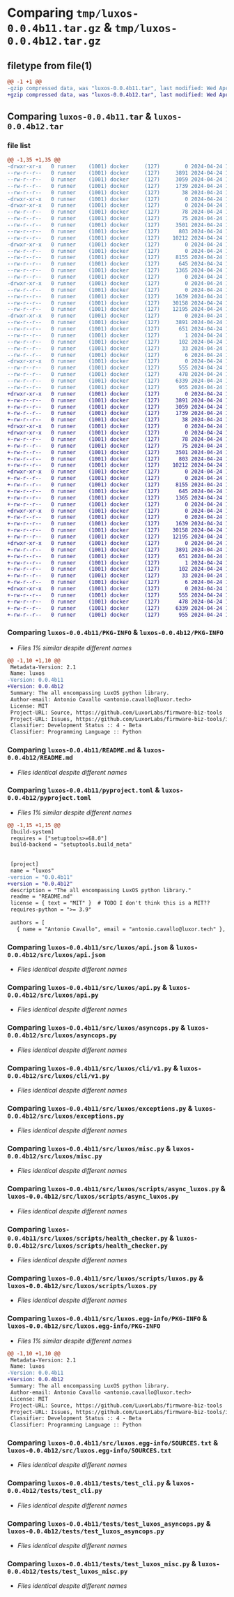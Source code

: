 # Comparing `tmp/luxos-0.0.4b11.tar.gz` & `tmp/luxos-0.0.4b12.tar.gz`

## filetype from file(1)

```diff
@@ -1 +1 @@
-gzip compressed data, was "luxos-0.0.4b11.tar", last modified: Wed Apr 24 16:51:37 2024, max compression
+gzip compressed data, was "luxos-0.0.4b12.tar", last modified: Wed Apr 24 16:58:23 2024, max compression
```

## Comparing `luxos-0.0.4b11.tar` & `luxos-0.0.4b12.tar`

### file list

```diff
@@ -1,35 +1,35 @@
-drwxr-xr-x   0 runner    (1001) docker     (127)        0 2024-04-24 16:51:37.308940 luxos-0.0.4b11/
--rw-r--r--   0 runner    (1001) docker     (127)     3891 2024-04-24 16:51:37.308940 luxos-0.0.4b11/PKG-INFO
--rw-r--r--   0 runner    (1001) docker     (127)     3059 2024-04-24 16:51:01.000000 luxos-0.0.4b11/README.md
--rw-r--r--   0 runner    (1001) docker     (127)     1739 2024-04-24 16:51:35.000000 luxos-0.0.4b11/pyproject.toml
--rw-r--r--   0 runner    (1001) docker     (127)       38 2024-04-24 16:51:37.308940 luxos-0.0.4b11/setup.cfg
-drwxr-xr-x   0 runner    (1001) docker     (127)        0 2024-04-24 16:51:37.300940 luxos-0.0.4b11/src/
-drwxr-xr-x   0 runner    (1001) docker     (127)        0 2024-04-24 16:51:37.304940 luxos-0.0.4b11/src/luxos/
--rw-r--r--   0 runner    (1001) docker     (127)       78 2024-04-24 16:51:35.000000 luxos-0.0.4b11/src/luxos/__init__.py
--rw-r--r--   0 runner    (1001) docker     (127)       75 2024-04-24 16:51:01.000000 luxos-0.0.4b11/src/luxos/__main__.py
--rw-r--r--   0 runner    (1001) docker     (127)     3501 2024-04-24 16:51:01.000000 luxos-0.0.4b11/src/luxos/api.json
--rw-r--r--   0 runner    (1001) docker     (127)      803 2024-04-24 16:51:01.000000 luxos-0.0.4b11/src/luxos/api.py
--rw-r--r--   0 runner    (1001) docker     (127)    10212 2024-04-24 16:51:01.000000 luxos-0.0.4b11/src/luxos/asyncops.py
-drwxr-xr-x   0 runner    (1001) docker     (127)        0 2024-04-24 16:51:37.304940 luxos-0.0.4b11/src/luxos/cli/
--rw-r--r--   0 runner    (1001) docker     (127)        0 2024-04-24 16:51:01.000000 luxos-0.0.4b11/src/luxos/cli/__init__.py
--rw-r--r--   0 runner    (1001) docker     (127)     8155 2024-04-24 16:51:01.000000 luxos-0.0.4b11/src/luxos/cli/v1.py
--rw-r--r--   0 runner    (1001) docker     (127)      645 2024-04-24 16:51:01.000000 luxos-0.0.4b11/src/luxos/exceptions.py
--rw-r--r--   0 runner    (1001) docker     (127)     1365 2024-04-24 16:51:01.000000 luxos-0.0.4b11/src/luxos/misc.py
--rw-r--r--   0 runner    (1001) docker     (127)        0 2024-04-24 16:51:01.000000 luxos-0.0.4b11/src/luxos/py.typed
-drwxr-xr-x   0 runner    (1001) docker     (127)        0 2024-04-24 16:51:37.304940 luxos-0.0.4b11/src/luxos/scripts/
--rw-r--r--   0 runner    (1001) docker     (127)        0 2024-04-24 16:51:01.000000 luxos-0.0.4b11/src/luxos/scripts/__init__.py
--rw-r--r--   0 runner    (1001) docker     (127)     1639 2024-04-24 16:51:01.000000 luxos-0.0.4b11/src/luxos/scripts/async_luxos.py
--rw-r--r--   0 runner    (1001) docker     (127)    30158 2024-04-24 16:51:01.000000 luxos-0.0.4b11/src/luxos/scripts/health_checker.py
--rw-r--r--   0 runner    (1001) docker     (127)    12195 2024-04-24 16:51:01.000000 luxos-0.0.4b11/src/luxos/scripts/luxos.py
-drwxr-xr-x   0 runner    (1001) docker     (127)        0 2024-04-24 16:51:37.304940 luxos-0.0.4b11/src/luxos.egg-info/
--rw-r--r--   0 runner    (1001) docker     (127)     3891 2024-04-24 16:51:37.000000 luxos-0.0.4b11/src/luxos.egg-info/PKG-INFO
--rw-r--r--   0 runner    (1001) docker     (127)      651 2024-04-24 16:51:37.000000 luxos-0.0.4b11/src/luxos.egg-info/SOURCES.txt
--rw-r--r--   0 runner    (1001) docker     (127)        1 2024-04-24 16:51:37.000000 luxos-0.0.4b11/src/luxos.egg-info/dependency_links.txt
--rw-r--r--   0 runner    (1001) docker     (127)      102 2024-04-24 16:51:37.000000 luxos-0.0.4b11/src/luxos.egg-info/entry_points.txt
--rw-r--r--   0 runner    (1001) docker     (127)       33 2024-04-24 16:51:37.000000 luxos-0.0.4b11/src/luxos.egg-info/requires.txt
--rw-r--r--   0 runner    (1001) docker     (127)        6 2024-04-24 16:51:37.000000 luxos-0.0.4b11/src/luxos.egg-info/top_level.txt
-drwxr-xr-x   0 runner    (1001) docker     (127)        0 2024-04-24 16:51:37.304940 luxos-0.0.4b11/tests/
--rw-r--r--   0 runner    (1001) docker     (127)      555 2024-04-24 16:51:01.000000 luxos-0.0.4b11/tests/test_cli.py
--rw-r--r--   0 runner    (1001) docker     (127)      478 2024-04-24 16:51:01.000000 luxos-0.0.4b11/tests/test_luxos.py
--rw-r--r--   0 runner    (1001) docker     (127)     6339 2024-04-24 16:51:01.000000 luxos-0.0.4b11/tests/test_luxos_asyncops.py
--rw-r--r--   0 runner    (1001) docker     (127)      955 2024-04-24 16:51:01.000000 luxos-0.0.4b11/tests/test_luxos_misc.py
+drwxr-xr-x   0 runner    (1001) docker     (127)        0 2024-04-24 16:58:23.070772 luxos-0.0.4b12/
+-rw-r--r--   0 runner    (1001) docker     (127)     3891 2024-04-24 16:58:23.070772 luxos-0.0.4b12/PKG-INFO
+-rw-r--r--   0 runner    (1001) docker     (127)     3059 2024-04-24 16:57:53.000000 luxos-0.0.4b12/README.md
+-rw-r--r--   0 runner    (1001) docker     (127)     1739 2024-04-24 16:58:21.000000 luxos-0.0.4b12/pyproject.toml
+-rw-r--r--   0 runner    (1001) docker     (127)       38 2024-04-24 16:58:23.070772 luxos-0.0.4b12/setup.cfg
+drwxr-xr-x   0 runner    (1001) docker     (127)        0 2024-04-24 16:58:23.066772 luxos-0.0.4b12/src/
+drwxr-xr-x   0 runner    (1001) docker     (127)        0 2024-04-24 16:58:23.066772 luxos-0.0.4b12/src/luxos/
+-rw-r--r--   0 runner    (1001) docker     (127)       78 2024-04-24 16:58:21.000000 luxos-0.0.4b12/src/luxos/__init__.py
+-rw-r--r--   0 runner    (1001) docker     (127)       75 2024-04-24 16:57:53.000000 luxos-0.0.4b12/src/luxos/__main__.py
+-rw-r--r--   0 runner    (1001) docker     (127)     3501 2024-04-24 16:57:53.000000 luxos-0.0.4b12/src/luxos/api.json
+-rw-r--r--   0 runner    (1001) docker     (127)      803 2024-04-24 16:57:53.000000 luxos-0.0.4b12/src/luxos/api.py
+-rw-r--r--   0 runner    (1001) docker     (127)    10212 2024-04-24 16:57:53.000000 luxos-0.0.4b12/src/luxos/asyncops.py
+drwxr-xr-x   0 runner    (1001) docker     (127)        0 2024-04-24 16:58:23.070772 luxos-0.0.4b12/src/luxos/cli/
+-rw-r--r--   0 runner    (1001) docker     (127)        0 2024-04-24 16:57:53.000000 luxos-0.0.4b12/src/luxos/cli/__init__.py
+-rw-r--r--   0 runner    (1001) docker     (127)     8155 2024-04-24 16:57:53.000000 luxos-0.0.4b12/src/luxos/cli/v1.py
+-rw-r--r--   0 runner    (1001) docker     (127)      645 2024-04-24 16:57:53.000000 luxos-0.0.4b12/src/luxos/exceptions.py
+-rw-r--r--   0 runner    (1001) docker     (127)     1365 2024-04-24 16:57:53.000000 luxos-0.0.4b12/src/luxos/misc.py
+-rw-r--r--   0 runner    (1001) docker     (127)        0 2024-04-24 16:57:53.000000 luxos-0.0.4b12/src/luxos/py.typed
+drwxr-xr-x   0 runner    (1001) docker     (127)        0 2024-04-24 16:58:23.070772 luxos-0.0.4b12/src/luxos/scripts/
+-rw-r--r--   0 runner    (1001) docker     (127)        0 2024-04-24 16:57:53.000000 luxos-0.0.4b12/src/luxos/scripts/__init__.py
+-rw-r--r--   0 runner    (1001) docker     (127)     1639 2024-04-24 16:57:53.000000 luxos-0.0.4b12/src/luxos/scripts/async_luxos.py
+-rw-r--r--   0 runner    (1001) docker     (127)    30158 2024-04-24 16:57:53.000000 luxos-0.0.4b12/src/luxos/scripts/health_checker.py
+-rw-r--r--   0 runner    (1001) docker     (127)    12195 2024-04-24 16:57:53.000000 luxos-0.0.4b12/src/luxos/scripts/luxos.py
+drwxr-xr-x   0 runner    (1001) docker     (127)        0 2024-04-24 16:58:23.070772 luxos-0.0.4b12/src/luxos.egg-info/
+-rw-r--r--   0 runner    (1001) docker     (127)     3891 2024-04-24 16:58:23.000000 luxos-0.0.4b12/src/luxos.egg-info/PKG-INFO
+-rw-r--r--   0 runner    (1001) docker     (127)      651 2024-04-24 16:58:23.000000 luxos-0.0.4b12/src/luxos.egg-info/SOURCES.txt
+-rw-r--r--   0 runner    (1001) docker     (127)        1 2024-04-24 16:58:23.000000 luxos-0.0.4b12/src/luxos.egg-info/dependency_links.txt
+-rw-r--r--   0 runner    (1001) docker     (127)      102 2024-04-24 16:58:23.000000 luxos-0.0.4b12/src/luxos.egg-info/entry_points.txt
+-rw-r--r--   0 runner    (1001) docker     (127)       33 2024-04-24 16:58:23.000000 luxos-0.0.4b12/src/luxos.egg-info/requires.txt
+-rw-r--r--   0 runner    (1001) docker     (127)        6 2024-04-24 16:58:23.000000 luxos-0.0.4b12/src/luxos.egg-info/top_level.txt
+drwxr-xr-x   0 runner    (1001) docker     (127)        0 2024-04-24 16:58:23.070772 luxos-0.0.4b12/tests/
+-rw-r--r--   0 runner    (1001) docker     (127)      555 2024-04-24 16:57:53.000000 luxos-0.0.4b12/tests/test_cli.py
+-rw-r--r--   0 runner    (1001) docker     (127)      478 2024-04-24 16:57:53.000000 luxos-0.0.4b12/tests/test_luxos.py
+-rw-r--r--   0 runner    (1001) docker     (127)     6339 2024-04-24 16:57:53.000000 luxos-0.0.4b12/tests/test_luxos_asyncops.py
+-rw-r--r--   0 runner    (1001) docker     (127)      955 2024-04-24 16:57:53.000000 luxos-0.0.4b12/tests/test_luxos_misc.py
```

### Comparing `luxos-0.0.4b11/PKG-INFO` & `luxos-0.0.4b12/PKG-INFO`

 * *Files 1% similar despite different names*

```diff
@@ -1,10 +1,10 @@
 Metadata-Version: 2.1
 Name: luxos
-Version: 0.0.4b11
+Version: 0.0.4b12
 Summary: The all encompassing LuxOS python library.
 Author-email: Antonio Cavallo <antonio.cavallo@luxor.tech>
 License: MIT
 Project-URL: Source, https://github.com/LuxorLabs/firmware-biz-tools
 Project-URL: Issues, https://github.com/LuxorLabs/firmware-biz-tools/issues
 Classifier: Development Status :: 4 - Beta
 Classifier: Programming Language :: Python
```

### Comparing `luxos-0.0.4b11/README.md` & `luxos-0.0.4b12/README.md`

 * *Files identical despite different names*

### Comparing `luxos-0.0.4b11/pyproject.toml` & `luxos-0.0.4b12/pyproject.toml`

 * *Files 1% similar despite different names*

```diff
@@ -1,15 +1,15 @@
 [build-system]
 requires = ["setuptools>=68.0"]
 build-backend = "setuptools.build_meta"
 
 
 [project]
 name = "luxos"
-version = "0.0.4b11"
+version = "0.0.4b12"
 description = "The all encompassing LuxOS python library."
 readme = "README.md"
 license = { text = "MIT" }  # TODO I don't think this is a MIT??
 requires-python = ">= 3.9"
 
 authors = [
   { name = "Antonio Cavallo", email = "antonio.cavallo@luxor.tech" },
```

### Comparing `luxos-0.0.4b11/src/luxos/api.json` & `luxos-0.0.4b12/src/luxos/api.json`

 * *Files identical despite different names*

### Comparing `luxos-0.0.4b11/src/luxos/api.py` & `luxos-0.0.4b12/src/luxos/api.py`

 * *Files identical despite different names*

### Comparing `luxos-0.0.4b11/src/luxos/asyncops.py` & `luxos-0.0.4b12/src/luxos/asyncops.py`

 * *Files identical despite different names*

### Comparing `luxos-0.0.4b11/src/luxos/cli/v1.py` & `luxos-0.0.4b12/src/luxos/cli/v1.py`

 * *Files identical despite different names*

### Comparing `luxos-0.0.4b11/src/luxos/exceptions.py` & `luxos-0.0.4b12/src/luxos/exceptions.py`

 * *Files identical despite different names*

### Comparing `luxos-0.0.4b11/src/luxos/misc.py` & `luxos-0.0.4b12/src/luxos/misc.py`

 * *Files identical despite different names*

### Comparing `luxos-0.0.4b11/src/luxos/scripts/async_luxos.py` & `luxos-0.0.4b12/src/luxos/scripts/async_luxos.py`

 * *Files identical despite different names*

### Comparing `luxos-0.0.4b11/src/luxos/scripts/health_checker.py` & `luxos-0.0.4b12/src/luxos/scripts/health_checker.py`

 * *Files identical despite different names*

### Comparing `luxos-0.0.4b11/src/luxos/scripts/luxos.py` & `luxos-0.0.4b12/src/luxos/scripts/luxos.py`

 * *Files identical despite different names*

### Comparing `luxos-0.0.4b11/src/luxos.egg-info/PKG-INFO` & `luxos-0.0.4b12/src/luxos.egg-info/PKG-INFO`

 * *Files 1% similar despite different names*

```diff
@@ -1,10 +1,10 @@
 Metadata-Version: 2.1
 Name: luxos
-Version: 0.0.4b11
+Version: 0.0.4b12
 Summary: The all encompassing LuxOS python library.
 Author-email: Antonio Cavallo <antonio.cavallo@luxor.tech>
 License: MIT
 Project-URL: Source, https://github.com/LuxorLabs/firmware-biz-tools
 Project-URL: Issues, https://github.com/LuxorLabs/firmware-biz-tools/issues
 Classifier: Development Status :: 4 - Beta
 Classifier: Programming Language :: Python
```

### Comparing `luxos-0.0.4b11/src/luxos.egg-info/SOURCES.txt` & `luxos-0.0.4b12/src/luxos.egg-info/SOURCES.txt`

 * *Files identical despite different names*

### Comparing `luxos-0.0.4b11/tests/test_cli.py` & `luxos-0.0.4b12/tests/test_cli.py`

 * *Files identical despite different names*

### Comparing `luxos-0.0.4b11/tests/test_luxos_asyncops.py` & `luxos-0.0.4b12/tests/test_luxos_asyncops.py`

 * *Files identical despite different names*

### Comparing `luxos-0.0.4b11/tests/test_luxos_misc.py` & `luxos-0.0.4b12/tests/test_luxos_misc.py`

 * *Files identical despite different names*

